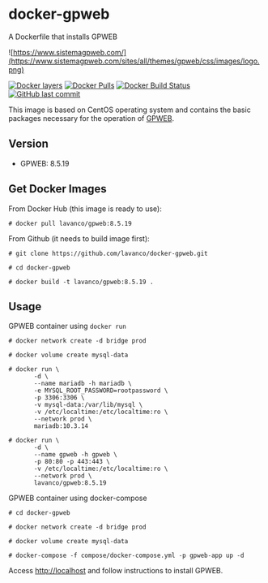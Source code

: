 # docker-gpweb
A Dockerfile that installs GPWEB

![https://www.sistemagpweb.com/](https://www.sistemagpweb.com/sites/all/themes/gpweb/css/images/logo.png)

[![Docker layers](https://images.microbadger.com/badges/image/lavanco/gpweb.svg)](https://microbadger.com/images/lavanco/gpweb) [![Docker Pulls](https://img.shields.io/docker/pulls/lavanco/gpweb.svg)](https://hub.docker.com/r/lavanco/gpweb/) [![Docker Build Status](https://img.shields.io/docker/build/lavanco/gpweb.svg)](https://hub.docker.com/r/lavanco/gpweb/) [![GitHub last commit](https://img.shields.io/github/last-commit/lavanco/docker-gpweb.svg)](https://github.com/lavanco/docker-gpweb)

This image is based on CentOS operating system and contains the basic packages necessary for the operation of [GPWEB](https://www.sistemagpweb.com/).

## Version

- GPWEB: 8.5.19

## Get Docker Images

From Docker Hub (this image is ready to use):

```
# docker pull lavanco/gpweb:8.5.19
```

From Github (it needs to build image first):

```
# git clone https://github.com/lavanco/docker-gpweb.git

# cd docker-gpweb

# docker build -t lavanco/gpweb:8.5.19 .
```

## Usage

GPWEB container using ` docker run `

```
# docker network create -d bridge prod

# docker volume create mysql-data

# docker run \
       -d \
       --name mariadb -h mariadb \
       -e MYSQL_ROOT_PASSWORD=rootpassword \
       -p 3306:3306 \
       -v mysql-data:/var/lib/mysql \
       -v /etc/localtime:/etc/localtime:ro \
       --network prod \
       mariadb:10.3.14

# docker run \
       -d \
       --name gpweb -h gpweb \
       -p 80:80 -p 443:443 \
       -v /etc/localtime:/etc/localtime:ro \
       --network prod \
       lavanco/gpweb:8.5.19
```

GPWEB container using docker-compose

```
# cd docker-gpweb

# docker network create -d bridge prod

# docker volume create mysql-data

# docker-compose -f compose/docker-compose.yml -p gpweb-app up -d
```

Access [http://localhost](http://localhost) and follow instructions to install GPWEB.

